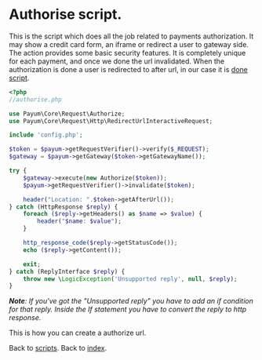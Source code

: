 # Authorise script.

This is the script which does all the job related to payments authorization. 
It may show a credit card form, an iframe or redirect a user to gateway side. 
The action provides some basic security features. It is completely unique for each payment, and once we done the url invalidated.
When the authorization is done a user is redirected to after url, in our case it is [done script](https://github.com/Payum/Core/tree/master/Resources/docs/scripts/done-script.md).

```php
<?php
//authorise.php

use Payum\Core\Request\Authorize;
use Payum\Core\Request\Http\RedirectUrlInteractiveRequest;

include 'config.php';

$token = $payum->getRequestVerifier()->verify($_REQUEST);
$gateway = $payum->getGateway($token->getGatewayName());

try {
    $gateway->execute(new Authorize($token));
    $payum->getRequestVerifier()->invalidate($token);

    header("Location: ".$token->getAfterUrl());
} catch (HttpResponse $reply) {
    foreach ($reply->getHeaders() as $name => $value) {
        header("$name: $value");
    }

    http_response_code($reply->getStatusCode());
    echo ($reply->getContent());

    exit;
} catch (ReplyInterface $reply) {
    throw new \LogicException('Unsupported reply', null, $reply);
}
```

_**Note**: If you've got the "Unsupported reply" you have to add an if condition for that reply. Inside the If statement you have to convert the reply to http response._

This is how you can create a authorize url.

Back to [scripts](https://github.com/Payum/Core/tree/master/Resources/docs/scripts/index.md).
Back to [index](https://github.com/Payum/Core/tree/master/Resources/docs/index.md).
